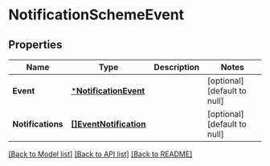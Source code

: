 # NotificationSchemeEvent

## Properties
Name | Type | Description | Notes
------------ | ------------- | ------------- | -------------
**Event** | [***NotificationEvent**](NotificationEvent.md) |  | [optional] [default to null]
**Notifications** | [**[]EventNotification**](EventNotification.md) |  | [optional] [default to null]

[[Back to Model list]](../README.md#documentation-for-models) [[Back to API list]](../README.md#documentation-for-api-endpoints) [[Back to README]](../README.md)

